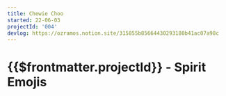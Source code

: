 ```yaml
---
title: Chewie Choo
started: 22-06-03
projectId: '004'
devlog: https://ozramos.notion.site/315855b85664430293180b41ac07a98c
---
```

# {{$frontmatter.projectId}} - Spirit Emojis

<Midifungi title="Chewie Choo" id="sketch-004" height=600 :layers="['@midifungi/002/starfield', '@midifungi/004/train']" />
